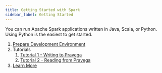 ```yaml
---
title: Getting Started with Spark
sidebar_label: Getting Started
---
```


<!--
Copyright (c) Dell Inc., or its subsidiaries. All Rights Reserved.

Licensed under the Apache License, Version 2.0 (the "License");
you may not use this file except in compliance with the License.
You may obtain a copy of the License at

    http://www.apache.org/licenses/LICENSE-2.0
-->

You can run Apache Spark applications written in Java, Scala, or Python. Using Python is the easiest to get started.

1. [Prepare Development Environment](prepare-development-environment.md)
2. Tutorials
   1. [Tutorial 1 - Writing to Pravega](tutorial-1-writing-to-pravega.md)
   2. [Tutorial 2 - Reading from Pravega](tutorial-2-reading-from-pravega.md)
3. [Learn More](learn-more.md)
